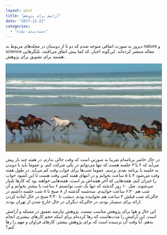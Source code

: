 ```yaml
---
layout: post
title: "آرامش برای پژوهش"
date: "2017-12-21"
categories: 
  - "دسته‌بندی-نشده"
---
```


دیروز به صورت اتفاقی متوجه شدم که دو تا از دوستان در مجله‌های مربوط به nature و science مقاله منتشر کرده‌اند. این‌گونه اخبار، که کما بیش اتفاق می‌افتند، تلنگرهایی هستند برای تشویق برای پژوهش.

![](assets/images/running-horses-1024x576.jpg)

در حال حاضر برنامه‌ام تقریبا به صورتی است که وقت خالی ندارم. در هفته چند بار پیش می‌آید که ۲ یا ۳ جلسه هست که تنها می‌توانم در یکی شرکت کنم. و عموما باید با دویدن به جلسه یا برنامه بعدی برسم. عموما شب‌ها برای خواب وقت کم می‌آید. در طول هفته وقت می‌شود ۴ تا ۵ ساعت بخوابم و در انتهای هفته کمی وقت هست تا این کمبود خواب را جبران کنم. هفته‌هایی که آخر هفته‌اش پر است، هفته‌هایی خواهند بود که کارها تلنبار می‌شوند. مثل ۱۰ روز گذشته که تنها یک شب توانستم ۶ ساعت یا بیشتر بخوابم و آن شب هم ۶:۳۰ ساعت خوابیدم. سه‌شنبه گذشته از ۸ صبح تا ۸ شب جلسه داشتم در حالی‌که شب قبلش ۴ ساعت هم نخوابیده بودم. دیشب تا ۳:۳۰ صبح در حال آماده کردن ارائه برای سمینار بودم، در حالی‌که دیگران در حال خارج شدن از تهران بودند.

این حال و هوا برای پژوهش مناسب نیست. پژوهش نیازمند تعمیق در مسئله و آرامش است. این آرامش را مدت‌هاست که رها کرده‌ام برای اینکه حجم کارهای بیشتری انجام بدهم. آیا وقت آن نرسیده است که برای پژوهش بیشتر، کارهای فراوان و مهم را رها کنم؟
